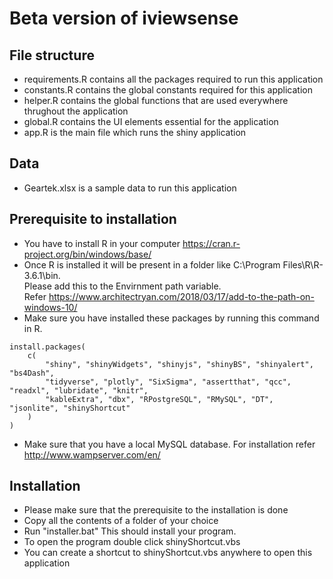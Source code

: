 # Beta version of iviewsense

## File structure

- requirements.R contains all the packages required to run this application
- constants.R contains the global constants required for this application
- helper.R contains the global functions that are used everywhere thrughout the application
- global.R contains the UI elements essential for the application
- app.R is the main file which runs the shiny application

## Data

- Geartek.xlsx is a sample data to run this application


## Prerequisite to installation

- You have to install R in your computer https://cran.r-project.org/bin/windows/base/
- Once R is installed it will be present in a folder like C:\Program Files\R\R-3.6.1\bin.<br>
Please add this to the Envirnment path variable.<br>
Refer https://www.architectryan.com/2018/03/17/add-to-the-path-on-windows-10/
- Make sure you have installed these packages by running this command in R.
```
install.packages(
	c(
		"shiny", "shinyWidgets", "shinyjs", "shinyBS", "shinyalert", "bs4Dash",
		"tidyverse", "plotly", "SixSigma", "assertthat", "qcc", "readxl", "lubridate", "knitr",
		"kableExtra", "dbx", "RPostgreSQL", "RMySQL", "DT", "jsonlite", "shinyShortcut"
	)
)
```
- Make sure that you have a local MySQL database. For installation refer http://www.wampserver.com/en/


## Installation

- Please make sure that the prerequisite to the installation is done
- Copy all the contents of a folder of your choice
- Run "installer.bat" This should install your program.
- To open the program double click shinyShortcut.vbs
- You can create a shortcut to shinyShortcut.vbs anywhere to open this application
